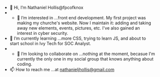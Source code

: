 - 👋 Hi, I’m Nathaniel Hollis@fpcofknox
- - 👀 I’m interested in ...front end development. My first project was making my churche's website. Now I maintain it: adding and taking away new elements, events, pictures, etc.  I've also gained an interest in cyber security.
- 🌱 I’m currently learning ...more CSS, trying to learn JS, and about to start school in Ivy Tech for SOC Analyst.
- - 💞️ I’m looking to collaborate on ...nothing at the moment, becasue I'm currently the only one in my social group that knows anything about coding.
- 📫 How to reach me ...at nathanieljhollis@gmail.com

<!---
fpcofknox/fpcofknox is a ✨ special ✨ repository because its `README.md` (this file) appears on your GitHub profile.
You can click the Preview link to take a look at your changes.
--->
